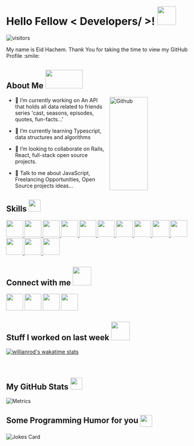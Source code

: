 <h1> Hello Fellow < Developers/ >! <img src = "https://raw.githubusercontent.com/rahulbanerjee26/githubProfileReadmeGenerator/main/gifs/wave.gif" width = 50px height='50px'> </h1>
<p align='center'>

![visitors](https://visitor-badge.glitch.me/badge?page_id=EidHachem.EidHachem)

</p>
<div size='20px'>My name is Eid Hachem. Thank You for taking the time to view my GitHub Profile :smile: 
</div>

<h2> About Me <img src = "https://raw.githubusercontent.com/rahulbanerjee26/githubProfileReadmeGenerator/main/gifs/eatSleepCodeRepeat.gif" width = 100px height='50px'></h2>

<img width="45%" height="250px" align="right"  alt="Github" src="https://media4.giphy.com/media/vhVqGkxDYxAaRbOWVp/giphy.gif?cid=790b761181de42c0e368e4486ca9805e891e6b934c832de6&rid=giphy.gif&ct=g" />


- 🔭 I’m currently working on An API that holds all data related to friends series 'cast, seasons, episodes, quotes, fun-facts...'

- 🌱 I’m currently learning Typescript, data structures and algorithms 

- 👯 I’m looking to collaborate on Rails, React, full-stack open source projects. 

- 💬 Talk to me about JavaScript, Freelancing Opportunities, Open Source projects ideas... 

<h2> Skills <img src = "https://raw.githubusercontent.com/rahulbanerjee26/githubProfileReadmeGenerator/main/gifs/code.gif" width = 32px height=32px> </h2>
  <a href= https://github.com/EidHachem?tab=repositories&q=&type=&language=reactjs&sort= > <img width='45px' height='45px' src ='https://raw.githubusercontent.com/rahulbanerjee26/githubAboutMeGenerator/main/icons/reactjs.svg'> </a>
  <a href= https://github.com/EidHachem?tab=repositories&q=&type=&language=javascript&sort= > <img width='45px' height='45px' src ='https://raw.githubusercontent.com/rahulbanerjee26/githubAboutMeGenerator/main/icons/javascript.svg'> </a>
  <a href= https://github.com/EidHachem?tab=repositories&q=&type=&language=html&sort= > <img width='45px' height='45px' src ='https://raw.githubusercontent.com/rahulbanerjee26/githubAboutMeGenerator/main/icons/html.svg'> </a>
  <a href= https://github.com/EidHachem?tab=repositories&q=&type=&language=css&sort= > <img width='45px' height='45px' src ='https://raw.githubusercontent.com/rahulbanerjee26/githubAboutMeGenerator/main/icons/css.svg'> </a>
  <a href= https://github.com/EidHachem?tab=repositories&q=&type=&language=redux&sort= > <img width='45px' height='45px' src ='https://raw.githubusercontent.com/rahulbanerjee26/githubAboutMeGenerator/main/icons/redux.svg'> </a>
  <a href= https://github.com/EidHachem?tab=repositories&q=&type=&language=typescript&sort= > <img width='45px' height='45px' src ='https://raw.githubusercontent.com/rahulbanerjee26/githubAboutMeGenerator/main/icons/typescript.svg'> </a>
  <a href= https://github.com/EidHachem?tab=repositories&q=&type=&language=sass&sort= > <img width='45px' height='45px' src ='https://raw.githubusercontent.com/rahulbanerjee26/githubAboutMeGenerator/main/icons/sass.svg'> </a>
  <a href= https://github.com/EidHachem?tab=repositories&q=&type=&language=tailwind&sort= > <img width='45px' height='45px' src ='https://raw.githubusercontent.com/rahulbanerjee26/githubAboutMeGenerator/main/icons/tailwind.svg'> </a>
  <a href= https://github.com/EidHachem?tab=repositories&q=&type=&language=bootstrap&sort= > <img width='45px' height='45px' src ='https://raw.githubusercontent.com/rahulbanerjee26/githubAboutMeGenerator/main/icons/bootstrap.svg'> </a>
  <a href= https://github.com/EidHachem?tab=repositories&q=&type=&language=postgresql&sort= > <img width='45px' height='45px' src ='https://raw.githubusercontent.com/rahulbanerjee26/githubAboutMeGenerator/main/icons/postgresql.svg'> </a>
  <a href= https://github.com/EidHachem?tab=repositories&q=&type=&language=ruby&sort= > <img width='45px' height='45px' src ='https://raw.githubusercontent.com/rahulbanerjee26/githubAboutMeGenerator/main/icons/ruby.svg'> </a>
  <a href= https://github.com/EidHachem?tab=repositories&q=&type=&language=rails&sort= > <img width='45px' height='45px' src ='https://raw.githubusercontent.com/rahulbanerjee26/githubAboutMeGenerator/main/icons/rails.svg'> </a>
  <a href= https://github.com/EidHachem?tab=repositories&q=&type=&language=firebase&sort= > <img width='45px' height='45px' src ='https://raw.githubusercontent.com/rahulbanerjee26/githubAboutMeGenerator/main/icons/firebase.svg'> </a>



<h2> Connect with me <img src='https://raw.githubusercontent.com/rahulbanerjee26/githubProfileReadmeGenerator/main/gifs/handShake.gif' width="50px" height=50px> </h2>
<div align="center>
  <a href = 'https://www.linkedin.com/in/https://www.linkedin.com/in/eid-hachem/'> <img width ='45px' align='center' src="https://raw.githubusercontent.com/rahulbanerjee26/githubAboutMeGenerator/main/icons/linked-in-alt.svg"/></a>
  <a href = 'https://www.twitter.com/https://twitter.com/eidHachem1'> <img width ='45px' align='center' src="https://raw.githubusercontent.com/rahulbanerjee26/githubAboutMeGenerator/main/icons/twitter.svg"/></a>
  <a href = 'https://medium.com/@eidhachem1'> <img width ='45px' align='center' src="https://raw.githubusercontent.com/rahulbanerjee26/githubAboutMeGenerator/main/icons/medium.svg"/></a>
  <a href = 'https://www.eidhachem.me/'> <img width ='45px' align='center' src="https://raw.githubusercontent.com/rahulbanerjee26/githubAboutMeGenerator/main/icons/portfolio.png"/></a>
  <a href = 'https://www.github.com/EidHachem'> <img width ='45px' align='center' src="https://raw.githubusercontent.com/rahulbanerjee26/githubAboutMeGenerator/main/icons/github.svg"/></a>
</div>


<h2> Stuff I worked on last week  <img src = "https://raw.githubusercontent.com/rahulbanerjee26/githubProfileReadmeGenerator/main/gifs/needABreak.gif" width = 50px height= 50px> </h2>

[![willianrod's wakatime stats](https://github-readme-stats.vercel.app/api/wakatime?username=EH)](https://github.com/anuraghazra/github-readme-stats)

<br>


<h2> My GitHub Stats <img src='https://raw.githubusercontent.com/rahulbanerjee26/githubProfileReadmeGenerator/main/gifs/github.gif' width='32px' height=32px> </h2>

![Metrics](https://metrics.lecoq.io/EidHachem?template=terminal&base.header=0&base.activity=0&base.repositories=0&base.metadata=0&languages=1&languages.limit=8&languages.colors=github&languages.threshold=0%25&config.timezone=America%2FToronto)

<h2> Some Programming Humor for you <img align ='center' src='https://raw.githubusercontent.com/rahulbanerjee26/githubProfileReadmeGenerator/main/gifs/winkFace.gif' width = '32px' height= '32px'></h2>

![Jokes Card](https://readme-jokes.vercel.app/api?theme=dark)


<br>